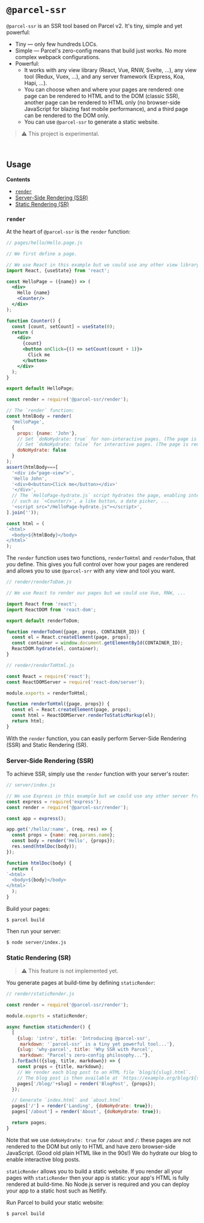 # `@parcel-ssr`

`@parcel-ssr` is an SSR tool based on Parcel v2. It's tiny, simple and yet powerful:
- Tiny &mdash; only few hundreds LOCs.
- Simple &mdash; Parcel's zero-config means that build just works. No more complex webpack configurations.
- Powerful:
  - It works with
    any view library (React, Vue, RNW, Svelte, ...),
    any view tool (Redux, Vuex, ...),
    and any server framework (Express, Koa, Hapi, ...).
  - You can choose when and where your pages are rendered: one page can be rendered to HTML and to the DOM (classic SSR), another page can be rendered to HTML only (no browser-side JavaScript for blazing fast mobile performance), and a third page can be rendered to the DOM only.
  - You can use `@parcel-ssr` to generate a static website.

> :warning: This project is experimental.

<br/>

## Usage

**Contents**
- [`render`](#render)
- [Server-Side Rendering (SSR)](#server-side-rendering-ssr)
- [Static Rendering (SR)](#static-rendering-sr)

### `render`

At the heart of `@parcel-ssr` is the `render` function:

~~~jsx
// pages/hello/Hello.page.js

// We first define a page.

// We use React in this example but we could use any other view library (Vue, RNW, ...)
import React, {useState} from 'react';

const HelloPage = ({name}) => (
  <div>
    Hello {name}
    <Counter/>
  </div>
);

function Counter() {
  const [count, setCount] = useState(0);
  return (
    <div>
      {count}
      <button onClick={() => setCount(count + 1)}>
        Click me
      </button>
    </div>
  );
}

export default HelloPage;
~~~

~~~js
const render = require('@parcel-ssr/render');

// The `render` function:
const htmlBody = render(
  'HelloPage',
  {
    props: {name: 'John'},
    // Set `doNoHydrate: true` for non-interactive pages. (The page is rendered only to HTML.)
    // Set `doNoHydrate: false` for interactive pages. (The page is rendered to HTML and to the DOM.)
    doNoHydrate: false
  }
);
assert(htmlBody===[
  '<div id="page-view">',
  'Hello John',
  '<div>0<button>Click me</button></div>'
  '</div>',
  // The `HelloPage-hydrate.js` script hydrates the page, enabling interactivity
  // such as `<Counter/>`, a like button, a date picker, ...
  '<script src="/HelloPage-hydrate.js"></script>',
].join(''));

const html = (
`<html>
  <body>${htmlBody}</body>
</html>`
);
~~~

The `render` function uses two functions, `renderToHtml` and `renderToDom`, that *you* define.
This gives you
full control over how your pages are rendered
and allows you to use `@parcel-srr` with any view and tool you want.

~~~js
// render/renderToDom.js

// We use React to render our pages but we could use Vue, RNW, ...

import React from 'react';
import ReactDOM from 'react-dom';

export default renderToDom;

function renderToDom({page, props, CONTAINER_ID}) {
  const el = React.createElement(page, props);
  const container = window.document.getElementById(CONTAINER_ID);
  ReactDOM.hydrate(el, container);
}
~~~

~~~js
// render/renderToHtml.js

const React = require('react');
const ReactDOMServer = require('react-dom/server');

module.exports = renderToHtml;

function renderToHtml({page, props}) {
  const el = React.createElement(page, props);
  const html = ReactDOMServer.renderToStaticMarkup(el);
  return html;
}
~~~

With the `render` function,
you can easily perform Server-Side Rendering (SSR) and Static Rendering (SR).

### Server-Side Rendering (SSR)

To achieve SSR, simply use the `render` function with your server's router:

~~~js
// server/index.js

// We use Express in this example but we could use any other server framework (Koa, Hapi, ...)
const express = require('express');
const render = require('@parcel-ssr/render');

const app = express();

app.get('/hello/:name', (req, res) => {
  const props = {name: req.params.name};
  const body = render('Hello', {props});
  res.send(htmlDoc(body));
});

function htmlDoc(body) {
  return (
`<html>
  <body>${body}</body>
</html>`
  );
}
~~~

Build your pages:
~~~shell
$ parcel build
~~~
Then run your server:
~~~shell
$ node server/index.js
~~~

### Static Rendering (SR)

> :warning: This feature is not implemented yet.

You generate pages at build-time by defining `staticRender`:

~~~js
// render/staticRender.js

const render = require('@parcel-ssr/render');

module.exports = staticRender;

async function staticRender() {
  [
    {slug: 'intro', title: 'Introducing @parcel-ssr',
     markdown: '`parcel-ssr` is a tiny yet powerful tool...'},
    {slug: 'why-parcel', title: 'Why SSR with Parcel',
     markdown: "Parcel's zero-config philosophy..."},
  ].forEach(({slug, title, markdown}) => {
    const props = {title, markdown};
    // We render each blog post to an HTML file `blog/${slug}.html`.
    // The blog post is then available at `https://example.org/blog/${slug}`.
    pages['/blog/'+slug] = render('BlogPost', {props});
  });

  // Generate `index.html` and `about.html`
  pages['/'] = render('Landing', {doNoHydrate: true});
  pages['/about'] = render('About', {doNoHydrate: true});

  return pages;
}
~~~

Note that we use `doNoHydrate: true` for `/about` and `/`:
these pages are not rendered to the DOM but only to HTML and have zero browser-side JavaScript.
(Good old plain HTML like in the 90s!)
We do hydrate our blog to enable interactive blog posts.

`staticRender` allows you to build a static website.
If you render all your pages with `staticRender` then your app is static:
your app's HTML is fully rendered at build-time.
No Node.js server is required and you can deploy your app to a static host such as Netlify.

Run Parcel to build your static website:
~~~shell
$ parcel build
~~~
